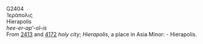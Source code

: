<body>
  <p>G2404<br>  Ἱεράπολις  <br> Hierapolis  <br><i>hee-er-ap‘-ol-is </i><br>From <a href="g2413.htm">2413</a> and <a href="g4172.htm">4172</a>  <i>holy</i> <i>city</i>; <i>Hierapolis</i>, a place in Asia Minor: - Hierapolis.<br></p>
 </body>
